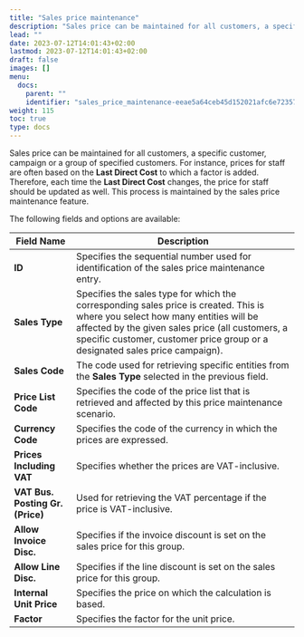 ```yaml
---
title: "Sales price maintenance"
description: "Sales price can be maintained for all customers, a specific customer, campaign or a group of specified customers."
lead: ""
date: 2023-07-12T14:01:43+02:00
lastmod: 2023-07-12T14:01:43+02:00
draft: false
images: []
menu:
  docs:
    parent: ""
    identifier: "sales_price_maintenance-eeae5a64ceb45d152021afc6e72357de"
weight: 115
toc: true
type: docs
---
```


Sales price can be maintained for all customers, a specific customer, campaign or a group of specified customers. For instance, prices for staff are often based on the **Last Direct Cost** to which a factor is added. Therefore, each time the **Last Direct Cost** changes, the price for staff should be updated as well. This process is maintained by the sales price maintenance feature. 

The following fields and options are available:

| Field Name      | Description |
| ----------- | ----------- |
| **ID** | Specifies the sequential number used for identification of the sales price maintenance entry. |
| **Sales Type** | Specifies the sales type for which the corresponding sales price is created. This is where you select how many entities will be affected by the given sales price (all customers, a specific customer, customer price group or a designated sales price campaign). |
| **Sales Code** | The code used for retrieving specific entities from the **Sales Type** selected in the previous field. |
| **Price List Code** | Specifies the code of the price list that is retrieved and affected by this price maintenance scenario. |
| **Currency Code** | Specifies the code of the currency in which the prices are expressed. |
| **Prices Including VAT** | Specifies whether the prices are VAT-inclusive. |
| **VAT Bus. Posting Gr. (Price)** | Used for retrieving the VAT percentage if the price is VAT-inclusive. |
| **Allow Invoice Disc.** | Specifies if the invoice discount is set on the sales price for this group. |
| **Allow Line Disc.** | Specifies if the line discount is set on the sales price for this group. | 
| **Internal Unit Price** | Specifies the price on which the calculation is based. |
| **Factor** | Specifies the factor for the unit price. | 
